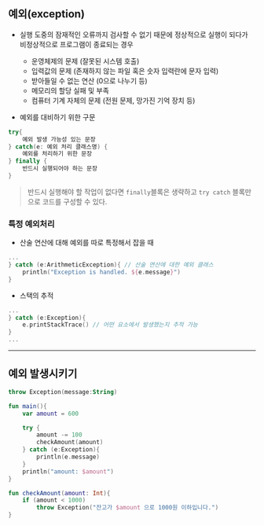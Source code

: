 ## 예외(exception)
* 실행 도중의 잠재적인 오류까지 검사할 수 없기 때문에 정상적으로 실행이 되다가 비정상적으로 프로그램이 종료되는 경우
    * 운영체제의 문제 (잘못된 시스템 호출)
    * 입력값의 문제 (존재하지 않는 파일 혹은 숫자 입력란에 문자 입력)
    * 받아들일 수 없는 연산 (0으로 나누기 등)
    * 메모리의 할당 실패 및 부족
    * 컴퓨터 기계 자체의 문제 (전원 문제, 망가진 기억 장치 등)

* 예외를 대비하기 위한 구문

```kotlin
try{
    예외 발생 가능성 있는 문장
} catch(e: 예외 처리 클래스명) {
    예외를 처리하기 위한 문장
} finally {
    반드시 실행되어야 하는 문장
}
```

> 반드시 실행해야 할 작업이 없다면 `finally`블록은 생략하고 `try catch` 블록만으로 코드를 구성할 수 있다.

### 특정 예외처리
* 산술 연산에 대해 예외를 따로 특정해서 잡을 때

```kotlin
...
} catch (e:ArithmeticException){ // 산술 연산에 대한 예외 클래스
    println("Exception is handled. ${e.message}")
}
```

* 스택의 추적

```kotlin
...
} catch (e:Exception){
    e.printStackTrace() // 어떤 요소에서 발생했는지 추적 가능
}
...
```

***

## 예외 발생시키기

```kotlin
throw Exception(message:String)
```

```kotlin
fun main(){
    var amount = 600

    try {
        amount -= 100
        checkAmount(amount)
    } catch (e:Exception){
        println(e.message)
    }
    println("amount: $amount")
}

fun checkAmount(amount: Int){
    if (amount < 1000)
        throw Exception("잔고가 $amount 으로 1000원 이하입니다.")
}
```